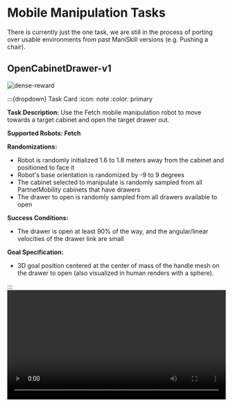 # Mobile Manipulation Tasks

[asset-badge]: https://img.shields.io/badge/download%20asset-yes-blue.svg
[reward-badge]: https://img.shields.io/badge/dense%20reward-yes-green.svg

There is currently just the one task, we are still in the process of porting over usable environments from past ManiSkill versions (e.g. Pushing a chair).

## OpenCabinetDrawer-v1
![dense-reward][reward-badge]

:::{dropdown} Task Card
:icon: note
:color: primary

**Task Description:**
Use the Fetch mobile manipulation robot to move towards a target cabinet and open the target drawer out.

**Supported Robots: Fetch**

**Randomizations:**
- Robot is randomly initialized 1.6 to 1.8 meters away from the cabinet and positioned to face it
- Robot's base orientation is randomized by -9 to 9 degrees
- The cabinet selected to manipulate is randomly sampled from all PartnetMobility cabinets that have drawers
- The drawer to open is randomly sampled from all drawers available to open

**Success Conditions:**
- The drawer is open at least 90% of the way, and the angular/linear velocities of the drawer link are small

**Goal Specification:**
- 3D goal position centered at the center of mass of the handle mesh on the drawer to open (also visualized in human renders with a sphere).

:::
<video preload="auto" controls="True" width="100%">
<source src="https://github.com/haosulab/ManiSkill/raw/main/figures/environment_demos/OpenCabinetDrawer-v1_rt.mp4" type="video/mp4">
</video>